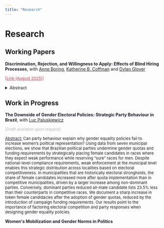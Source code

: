 ```yaml
---
title: "Research"
---
```


# Research

## Working Papers

<strong style="color:#211e29;">Discrimination, Rejection, and Willingness to Apply: Effects of Blind Hiring Processes</strong>, with [Anne Boring](http://www.anneboring.com/), [Katherine B. Coffman](https://sites.google.com/site/kbaldigacoffman/) and [Dylan Glover](https://sites.google.com/site/dylanglover/home) 

<p><a href="https://mariajosegonzalezfuentes.github.io/DrJ_19august2025.pdf" style="color:#c43e54; font-size: small;">[Link (August 2025)]</a></p>

<div class="toc">
  <details>
    <summary accesskey="a">
      <span class="details">Abstract</span>
    </summary>
    <div class="inner">
       <p style="font-size: small; text-align: justify;">
We investigate how candidates’ willingness to apply responds to (potential) discrimination and rejection using a simulated labor market. Past work has shown that "blinding" job applications reduces discrimination and increases the rate at which women are hired. Our study asks, how do blinding interventions impact the supply of candidates? Participants in our large online experiment are assigned to the role of either a recruiter or a candidate for a technical coding task. Candidates provide their willingness to apply for the opportunity with a non-blind resume that provides a coarse signal of their skills alongside gender and age, or a blind resume that hides the demographic information. We find that blinding applications increases the rate at which counter-stereotypical candidates apply, revealing an important channel through which blinding interventions can broaden and diversify the pool of talent. Our study goes beyond initial applications to explore the downstream effects of blinding in markets where candidates receive feedback. We ask whether rejections resulting from a blind process have a different impact than non-blind rejections. The effect could go either way: potential discrimination having a particularly discouraging effect on future application behavior, or a blind rejection instead being a stronger signal of quality and therefore inducing greater deterrence. We find support for the latter channel. Blind rejections have a larger impact on future applications than non-blind rejections, particularly for women. As a result, while blinding initially reduces age and gender gaps in willingness to apply, the supply-side benefits of blinding are more muted after a rejection. This causal evidence on the net effects of blinding advances our understanding of a practice that is gaining popularity in the field.   
</p>
    </div>
  </details>
</div>

## Work in Progress

<strong style="color:#211e29;">The Downside of Gender Electoral Policies: Strategic Party Behaviour in Brazil</strong>, with [Luc Paluskiewicz](https://lucpaluskiewicz.github.io/) 

<span style="color:#b7b6b7; font-size: small;">[Draft available upon request]</span>

 <p style="font-size: small;">
<ins style="color:#211e29;"> Abstract:</ins> Can party behaviour explain why gender equality policies fail to increase women’s political representation? Using data from seven municipal elections, we show that Brazilian political parties undermine gender quotas and funding requirements by strategically placing female candidates in races where they expect weak performance while reserving “sure” races for men. Despite national-level compliance requirements, weak enforcement at the municipal level enables this strategic distribution across localities based on electoral competitiveness. In municipalities that are historically electoral strongholds, the share of female candidates increased more after quota implementation than in competitive municipalities, driven by a larger increase among non-dominant parties. Conversely, dominant parties reduced all-male candidate lists 23.5% less than their counterparts in competitive races. We document a sharp increase in token female candidacies after the adoption of gender quotas, reduced by the introduction of campaign funding requirements. Our results point to the importance of factoring electoral competition and party responses when designing gender equality policies.
</p>

<strong style="color:#211e29;">Women's Mobilization and Gender Norms in Politics</strong> 


